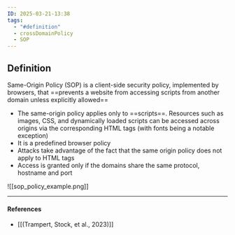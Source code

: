 ```yaml
---
ID: 2025-03-21-13:38
tags:
  - "#definition"
  - crossDomainPolicy
  - SOP
---
```

## Definition

Same-Origin Policy (SOP) is a client-side security policy, implemented by browsers, that ==prevents a website from accessing scripts from another domain unless explicitly allowed==
- The same-origin policy applies only to ==scripts==. Resources such as images, CSS, and dynamically loaded scripts can be accessed across origins via the corresponding HTML tags (with fonts being a notable exception)
- It is a predefined browser policy
- Attacks take advantage of the fact that the same origin policy does not apply to HTML tags
- Access is granted only if the domains share the same protocol, hostname and port

![[sop_policy_example.png]]

---
#### References
-  [[(Trampert, Stock, et al., 2023)]]